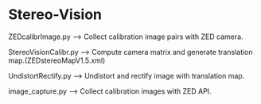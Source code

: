 # Stereo-Vision
ZEDcalibrImage.py --> Collect calibration image pairs with ZED camera.

StereoVisionCalibr.py --> Compute camera matrix and generate translation map.(ZEDstereoMapV1.5.xml)

UndistortRectify.py --> Undistort and rectify image with translation map.

image_capture.py --> Collect calibration images with ZED API.
